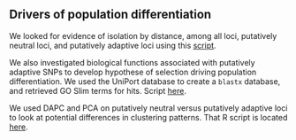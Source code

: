 ## Drivers of population differentiation

We looked for evidence of isolation by distance, among all loci, putatively neutral loci, and putatively adaptive loci using this [script](https://github.com/nclowell/SeaCukes/blob/master/5_potential_drivers_of_differentiation/isolation_by_distance.R).

We also investigated biological functions associated with putatively adaptive SNPs to develop hypothese of selection driving population differentiation. We used the UniPort database to create a ``blastx`` database, and retrieved GO Slim terms for hits. Script [here](https://github.com/nclowell/SeaCukes/blob/master/5_potential_drivers_of_differentiation/gene_annotation_w_uniprot.R).

We used DAPC and PCA on putatively neutral versus putatively adaptive loci to look at potential differences in clustering patterns. That R script is located [here](https://github.com/nclowell/SeaCukes/blob/master/3_pop_structure_analyses/PCA_and_DAPC.R).